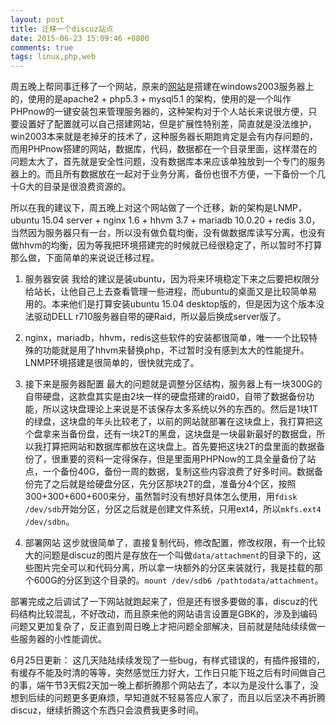 ```yaml
---
layout: post
title: 迁移一个discuz站点
date: 2015-06-23 15:09:46 +0800
comments: true
tags: linux,php,web
---
```


周五晚上帮同事迁移了一个网站，原来的[网站](http://www.huizu100.com)是搭建在windows2003服务器上的，使用的是apache2 + php5.3 + mysql5.1 的架构，使用的是一个叫作PHPnow的一键安装包来管理服务器的，这种架构对于个人站长来说很方便，只要设置好了配置就可以自己搭建网站，但是扩展性特别差，简直就是没法维护，win2003本来就是老掉牙的技术了，这种服务器长期跑肯定是会有内存问题的，而用PHPnow搭建的网站，数据库，代码，数据都在一个目录里面，这样潜在的问题太大了，首先就是安全性问题，没有数据库本来应该单独放到一个专门的服务器上的。而且所有数据放在一起对于业务分离，备份也很不方便，一下备份一个几十G大的目录是很浪费资源的。


所以在我的建议下，周五晚上对这个网站做了一个迁移，新的架构是LNMP，ubuntu 15.04 server + nginx 1.6 + hhvm 3.7 + mariadb 10.0.20 + redis 3.0，当然因为服务器只有一台，所以没有做负载均衡，没有做数据库读写分离，也没有做hhvm的均衡，因为等我把环境搭建完的时候就已经很稳定了，所以暂时不打算那么做，下面简单的来说说迁移过程。

1. 服务器安装
我给的建议是装ubuntu，因为将来环境稳定下来之后要把权限分给站长，让他自己上去查看管理一些进程，而ubuntu的桌面又是比较简单易用的。本来他们是打算安装ubuntu 15.04 desktop版的，但是因为这个版本没法驱动DELL r710服务器自带的硬Raid，所以最后换成server版了。


2. nginx，mariadb，hhvm，redis这些软件的安装都很简单，唯一一个比较特殊的功能就是用了hhvm来替换php，不过暂时没有感到太大的性能提升。LNMP环境搭建是很简单的，很快就完成了。

3. 接下来是服务器配置
最大的问题就是调整分区结构，服务器上有一块300G的自带硬盘，这款盘其实是由2块一样的硬盘搭建的raid0，自带了数据备份功能，所以这块盘理论上来说是不该保存太多系统以外的东西的。然后是1块1T的绿盘，这块盘的年头比较老了，以前的网站就部署在这块盘上，我打算把这个盘拿来当备份盘，还有一块2T的黑盘，这块盘是一块最新最好的数据盘，所以我打算把网站和数据库都放在这块盘上。首先要把这块2T的盘里面的数据备份了，很重要的资料一定得保存，但是里面用PHPNow的工具全量备份了站点，一个备份40G，备份一周的数据，复制这些内容浪费了好多时间。数据备份完了之后就是给硬盘分区，先分区那块2T的盘，准备分4个区，按照300+300+600+600来分，虽然暂时没有想好具体怎么使用，用`fdisk /dev/sdb`开始分区，分区之后就是创建文件系统，只用ext4，所以`mkfs.ext4 /dev/sdbn`。

4. 部署网站
这步就很简单了，直接复制代码，修改配置，修改权限，有一个比较大的问题是discuz的图片是存放在一个叫做`data/attachment`的目录下的，这些图片完全可以和代码分离，所以拿一块额外的分区来装就行，我是挂载的那个600G的分区到这个目录的。`mount /dev/sdb6 /pathtodata/attachment`。

部署完成之后调试了一下网站就跑起来了，但是还有很多要做的事，discuz的代码结构比较混乱，不好改动，而且原来他的网站语言设置是GBK的，涉及到编码问题又更加复杂了，反正直到周日晚上才把问题全部解决，目前就是陆陆续续做一些服务器的小性能调优。


6月25日更新：
这几天陆陆续续发现了一些bug，有样式错误的，有插件报错的，有缓存不能及时清的等等，突然感觉压力好大，工作日只能下班之后有时间做自己的事，端午节3天假2天加一晚上都折腾那个网站去了，本以为是没什么事了，没想到后续的问题更多更麻烦，早知道就不轻易答应人家了，而且以后坚决不再折腾discuz，继续折腾这个东西只会浪费我更多时间。
